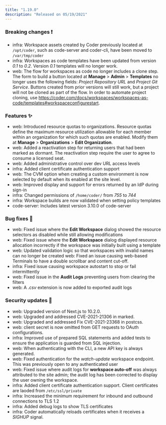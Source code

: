 ```yaml
---
title: "1.19.0"
description: "Released on 05/19/2021"
---
```


### Breaking changes ❗

- infra: Workspace assets created by Coder previously located at `/opt/coder`,
  such as code-server and coder-cli, have been moved to `/var/tmp/coder`
- infra: Workspaces as code templates have been updated from version _0.1_ to
  _0.2_. Version _0.1_ templates will no longer work.
- web: The flow for workspaces as code no longer includes a clone step. The form
  to build a button located at **Manage** > **Admin** > **Templates** no longer
  uses the following fields: _Project Repository URL_ and _Project Git Service_.
  Buttons created from prior versions will still work, but a project will not be
  cloned as part of the flow. In order to automate project cloning, use
  <https://coder.com/docs/workspaces/workspaces-as-code/templates#workspaceconfigurestart>.

### Features ✨

- web: Introduced resource quotas to organizations. Resource quotas define the
  maximum resource utilization allowable for each member within an organization
  for which such quotas are enabled. Modify them at **Manage** >
  **Organizations** > **Edit Organization**.
- web: Added a reactivation step for returning users that had been marked as
  dormant. The reactivation step require the user to agree to consume a licensed
  seat.
- web: Added administrative control over dev URL access levels
- infra: Added client certificate authentication support
- web: The CVM option when creating a custom environment is now selected by
  default when its enabled at the site level.
- web: Improved display and support for errors returned by an IdP during sign-in
- infra: Changed permissions of `/home/coder/` from _755_ to _744_
- infra: Workspace builds are now validated when setting policy templates
- code-server: Includes latest version 3.10.0 of code-server

### Bug fixes 🐛

- web: Fixed issue where the **Edit Workspace** dialog showed the resource
  selectors as disabled while still allowing modifications
- web: Fixed issue where the **Edit Workspace** dialog displayed resource
  allocation incorrectly if the workspace was initially built using a template
- web: Updated validation logic so that workspaces with invalid names can no
  longer be created web: Fixed an issue causing web-based Terminals to have a
  double scrollbar and content cut-off.
- infra: Fixed issue causing workspace autostart to stop or fail intermittently
- web: Fixed issue in the **Audit Logs** preventing users from clearing the
  filters
- web: A _.csv_ extension is now added to exported audit logs

### Security updates 🔐

- web: Upgraded version of Next.js to 10.2.0.
- web: Upgraded and addressed CVE-2021-21306 in marked.
- web: Upgraded and addressed Fix CVE-2021-23368 in postcss.
- web: client secret is now omitted from GET requests to OAuth configurations.
- infra: Improved use of prepared SQL statements and added tests to ensure the
  application is guarded from SQL injection.
- web: When authenticating with the CLI, a new API key is always generated.
- web: Fixed authentication for the _watch-update_ workspace endpoint. This was
  previously open to any authenticated user
- web: Fixed issue where audit logs for **workspace auto-off** was always
  attributed to the site admin; the audit log has been corrected to display the
  user owning the workspace.
- infra: Added client certificate authentication support. Client certificates
  are laoded from `/etc/ssl/private`
- infra: Increased the minimum requirement for inbound and outbound connections
  to TLS 1.2
- infra: Added debug logs to show TLS certificates
- infra: Coder automatically reloads certificates when it receives a _SIGHUP_
  signal.
